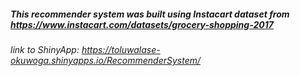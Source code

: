 ##### This recommender system was built using Instacart dataset from https://www.instacart.com/datasets/grocery-shopping-2017
###### link to ShinyApp: https://toluwalase-okuwoga.shinyapps.io/RecommenderSystem/
